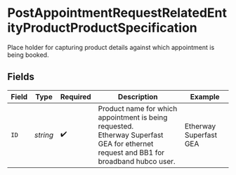# PostAppointmentRequestRelatedEntityProductProductSpecification

Place holder for capturing product details against which appointment is being booked.


## Fields

| Field                                                                                                                                    | Type                                                                                                                                     | Required                                                                                                                                 | Description                                                                                                                              | Example                                                                                                                                  |
| ---------------------------------------------------------------------------------------------------------------------------------------- | ---------------------------------------------------------------------------------------------------------------------------------------- | ---------------------------------------------------------------------------------------------------------------------------------------- | ---------------------------------------------------------------------------------------------------------------------------------------- | ---------------------------------------------------------------------------------------------------------------------------------------- |
| `ID`                                                                                                                                     | *string*                                                                                                                                 | :heavy_check_mark:                                                                                                                       | Product name for which appointment is being requested.</br>Etherway Superfast GEA for ethernet request and BB1 for broadband hubco user. | Etherway Superfast GEA                                                                                                                   |